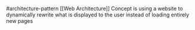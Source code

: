#architecture-pattern 
[[Web Architecture]]
Concept is using a website to dynamically rewrite what is displayed to the user instead of loading entirely new pages
